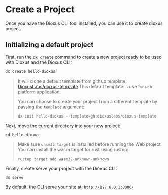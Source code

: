 # Create a Project

Once you have the Dioxus CLI tool installed, you can use it to create dioxus project.

## Initializing a default project

First, run the `dx create` command to create a new project ready to be used with Dioxus and the Dioxus CLI:

```
dx create hello-dioxus
```

> It will clone a default template from github template: [DioxusLabs/dioxus-template](https://github.com/DioxusLabs/dioxus-template)
> This default template is use for `web` platform application.
>
> You can choose to create your project from a different template by passing the `template` argument:
> ```
> dx init hello-dioxus --template=gh:dioxuslabs/dioxus-template
> ```

Next, move the current directory into your new project:

```
cd hello-dioxus
```

> Make sure `wasm32 target` is installed before running the Web project.
> You can install the wasm target for rust using rustup:
> ```
> rustup target add wasm32-unknown-unknown
> ```

Finally, create serve your project with the Dioxus CLI:

```
dx serve
```

By default, the CLI serve your site at: [`http://127.0.0.1:8080/`](http://127.0.0.1:8080/)
